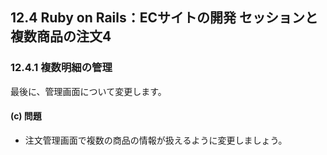 ## 12.4 Ruby on Rails：ECサイトの開発 セッションと複数商品の注文4

### 12.4.1 複数明細の管理

最後に、管理画面について変更します。

#### (c) 問題

- 注文管理画面で複数の商品の情報が扱えるように変更しましょう。
